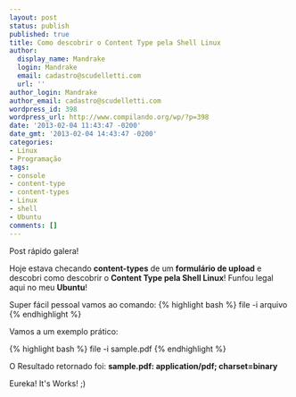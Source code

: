 ```yaml
---
layout: post
status: publish
published: true
title: Como descobrir o Content Type pela Shell Linux
author:
  display_name: Mandrake
  login: Mandrake
  email: cadastro@scudelletti.com
  url: ''
author_login: Mandrake
author_email: cadastro@scudelletti.com
wordpress_id: 398
wordpress_url: http://www.compilando.org/wp/?p=398
date: '2013-02-04 11:43:47 -0200'
date_gmt: '2013-02-04 14:43:47 -0200'
categories:
- Linux
- Programação
tags:
- console
- content-type
- content-types
- Linux
- shell
- Ubuntu
comments: []
---
```

Post rápido galera!

Hoje estava checando **content-types** de um **formulário de upload** e descobri como descobrir o **Content Type pela Shell Linux**! Funfou legal aqui no meu **Ubuntu**!

Super fácil pessoal vamos ao comando:
{% highlight bash %}
file -i arquivo
{% endhighlight %}

Vamos a um exemplo prático:

{% highlight bash %}
file -i sample.pdf
{% endhighlight %}

O Resultado retornado foi:
**sample.pdf: application/pdf; charset=binary**

Eureka! It's Works! ;)
